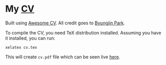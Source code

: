 # My [CV](https://nikitavoloboev.xyz/cv.pdf)

Built using [Awesome CV](https://github.com/posquit0/Awesome-CV#readme). All credit goes to [Byungjin Park](https://github.com/posquit0).

To compile the CV, you need TeX distribution installed. Assuming you have it installed, you can run:

`xelatex cv.tex`

This will create `cv.pdf` file which can be seen live [here](https://nikitavoloboev.xyz/cv.pdf).
